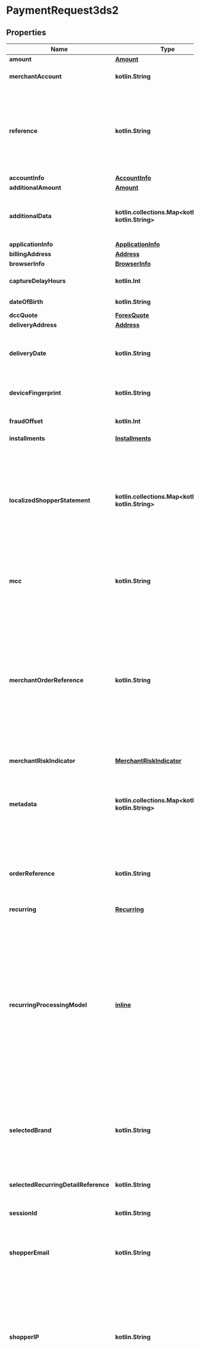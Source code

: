 
# PaymentRequest3ds2

## Properties
Name | Type | Description | Notes
------------ | ------------- | ------------- | -------------
**amount** | [**Amount**](Amount.md) |  | 
**merchantAccount** | **kotlin.String** | The merchant account identifier, with which you want to process the transaction. | 
**reference** | **kotlin.String** | The reference to uniquely identify a payment. This reference is used in all communication with you about the payment status. We recommend using a unique value per payment; however, it is not a requirement. If you need to provide multiple references for a transaction, separate them with hyphens (\&quot;-\&quot;). Maximum length: 80 characters. | 
**accountInfo** | [**AccountInfo**](AccountInfo.md) |  |  [optional]
**additionalAmount** | [**Amount**](Amount.md) |  |  [optional]
**additionalData** | **kotlin.collections.Map&lt;kotlin.String, kotlin.String&gt;** | This field contains additional data, which may be required for a particular payment request.  The &#x60;additionalData&#x60; object consists of entries, each of which includes the key and value. |  [optional]
**applicationInfo** | [**ApplicationInfo**](ApplicationInfo.md) |  |  [optional]
**billingAddress** | [**Address**](Address.md) |  |  [optional]
**browserInfo** | [**BrowserInfo**](BrowserInfo.md) |  |  [optional]
**captureDelayHours** | **kotlin.Int** | The delay between the authorisation and scheduled auto-capture, specified in hours. |  [optional]
**dateOfBirth** | **kotlin.String** | The shopper&#39;s date of birth.  Format [ISO-8601](https://www.w3.org/TR/NOTE-datetime): YYYY-MM-DD |  [optional]
**dccQuote** | [**ForexQuote**](ForexQuote.md) |  |  [optional]
**deliveryAddress** | [**Address**](Address.md) |  |  [optional]
**deliveryDate** | **kotlin.String** | The date and time the purchased goods should be delivered.  Format [ISO 8601](https://www.w3.org/TR/NOTE-datetime): YYYY-MM-DDThh:mm:ss.sssTZD  Example: 2017-07-17T13:42:40.428+01:00 |  [optional]
**deviceFingerprint** | **kotlin.String** | A string containing the shopper&#39;s device fingerprint. For more information, refer to [Device fingerprinting](https://docs.adyen.com/risk-management/device-fingerprinting). |  [optional]
**fraudOffset** | **kotlin.Int** | An integer value that is added to the normal fraud score. The value can be either positive or negative. |  [optional]
**installments** | [**Installments**](Installments.md) |  |  [optional]
**localizedShopperStatement** | **kotlin.collections.Map&lt;kotlin.String, kotlin.String&gt;** | The &#x60;localizedShopperStatement&#x60; field lets you use dynamic values for your shopper statement in a local character set. If not supplied, left empty, or for cross-border transactions, **shopperStatement** is used.  Adyen currently supports the ja-Kana character set for Visa and Mastercard payments in Japan using Japanese cards. This character set supports:  * UTF-8 based Katakana, capital letters, numbers and special characters.  * Half-width or full-width characters. |  [optional]
**mcc** | **kotlin.String** | The [merchant category code](https://en.wikipedia.org/wiki/Merchant_category_code) (MCC) is a four-digit number, which relates to a particular market segment. This code reflects the predominant activity that is conducted by the merchant. |  [optional]
**merchantOrderReference** | **kotlin.String** | This reference allows linking multiple transactions to each other for reporting purposes (i.e. order auth-rate). The reference should be unique per billing cycle. The same merchant order reference should never be reused after the first authorised attempt. If used, this field should be supplied for all incoming authorisations. &gt; We strongly recommend you send the &#x60;merchantOrderReference&#x60; value to benefit from linking payment requests when authorisation retries take place. In addition, we recommend you provide &#x60;retry.orderAttemptNumber&#x60;, &#x60;retry.chainAttemptNumber&#x60;, and &#x60;retry.skipRetry&#x60; values in &#x60;PaymentRequest.additionalData&#x60;. |  [optional]
**merchantRiskIndicator** | [**MerchantRiskIndicator**](MerchantRiskIndicator.md) |  |  [optional]
**metadata** | **kotlin.collections.Map&lt;kotlin.String, kotlin.String&gt;** | Metadata consists of entries, each of which includes a key and a value. Limits: * Maximum 20 key-value pairs per request. When exceeding, the \&quot;177\&quot; error occurs: \&quot;Metadata size exceeds limit\&quot;. * Maximum 20 characters per key. * Maximum 80 characters per value.  |  [optional]
**orderReference** | **kotlin.String** | When you are doing multiple partial (gift card) payments, this is the &#x60;pspReference&#x60; of the first payment. We use this to link the multiple payments to each other. As your own reference for linking multiple payments, use the &#x60;merchantOrderReference&#x60;instead. |  [optional]
**recurring** | [**Recurring**](Recurring.md) |  |  [optional]
**recurringProcessingModel** | [**inline**](#RecurringProcessingModel) | Defines a recurring payment type. Required when creating a token to store payment details or using stored payment details. Allowed values: * &#x60;Subscription&#x60; – A transaction for a fixed or variable amount, which follows a fixed schedule. * &#x60;CardOnFile&#x60; – With a card-on-file (CoF) transaction, card details are stored to enable one-click or omnichannel journeys, or simply to streamline the checkout process. Any subscription not following a fixed schedule is also considered a card-on-file transaction. * &#x60;UnscheduledCardOnFile&#x60; – An unscheduled card-on-file (UCoF) transaction is a transaction that occurs on a non-fixed schedule and/or have variable amounts. For example, automatic top-ups when a cardholder&#39;s balance drops below a certain amount.  |  [optional]
**selectedBrand** | **kotlin.String** | Some payment methods require defining a value for this field to specify how to process the transaction.  For the Bancontact payment method, it can be set to: * &#x60;maestro&#x60; (default), to be processed like a Maestro card, or * &#x60;bcmc&#x60;, to be processed like a Bancontact card. |  [optional]
**selectedRecurringDetailReference** | **kotlin.String** | The &#x60;recurringDetailReference&#x60; you want to use for this payment. The value &#x60;LATEST&#x60; can be used to select the most recently stored recurring detail. |  [optional]
**sessionId** | **kotlin.String** | A session ID used to identify a payment session. |  [optional]
**shopperEmail** | **kotlin.String** | The shopper&#39;s email address. We recommend that you provide this data, as it is used in velocity fraud checks. &gt; For 3D Secure 2 transactions, schemes require &#x60;shopperEmail&#x60; for all browser-based and mobile implementations. |  [optional]
**shopperIP** | **kotlin.String** | The shopper&#39;s IP address. In general, we recommend that you provide this data, as it is used in a number of risk checks (for instance, number of payment attempts or location-based checks). &gt; For 3D Secure 2 transactions, schemes require &#x60;shopperIP&#x60; for all browser-based implementations. This field is also mandatory for some merchants depending on your business model. For more information, [contact Support](https://www.adyen.help/hc/en-us/requests/new). |  [optional]
**shopperInteraction** | [**inline**](#ShopperInteraction) | Specifies the sales channel, through which the shopper gives their card details, and whether the shopper is a returning customer. For the web service API, Adyen assumes Ecommerce shopper interaction by default.  This field has the following possible values: * &#x60;Ecommerce&#x60; - Online transactions where the cardholder is present (online). For better authorisation rates, we recommend sending the card security code (CSC) along with the request. * &#x60;ContAuth&#x60; - Card on file and/or subscription transactions, where the cardholder is known to the merchant (returning customer). If the shopper is present (online), you can supply also the CSC to improve authorisation (one-click payment). * &#x60;Moto&#x60; - Mail-order and telephone-order transactions where the shopper is in contact with the merchant via email or telephone. * &#x60;POS&#x60; - Point-of-sale transactions where the shopper is physically present to make a payment using a secure payment terminal. |  [optional]
**shopperLocale** | **kotlin.String** | The combination of a language code and a country code to specify the language to be used in the payment. |  [optional]
**shopperName** | [**Name**](Name.md) |  |  [optional]
**shopperReference** | **kotlin.String** | Required for recurring payments.  Your reference to uniquely identify this shopper, for example user ID or account ID. Minimum length: 3 characters. &gt; Your reference must not include personally identifiable information (PII), for example name or email address. |  [optional]
**shopperStatement** | **kotlin.String** | The text to be shown on the shopper&#39;s bank statement.  We recommend sending a maximum of 22 characters, otherwise banks might truncate the string.  Allowed characters: **a-z**, **A-Z**, **0-9**, spaces, and special characters **. , &#39; _ - ? + * /_**. |  [optional]
**socialSecurityNumber** | **kotlin.String** | The shopper&#39;s social security number. |  [optional]
**splits** | [**kotlin.collections.List&lt;Split&gt;**](Split.md) | An array of objects specifying how the payment should be split when using [Adyen for Platforms](https://docs.adyen.com/marketplaces-and-platforms/processing-payments#providing-split-information) or [Issuing](https://docs.adyen.com/issuing/add-manage-funds#split). |  [optional]
**store** | **kotlin.String** | The ecommerce or point-of-sale store that is processing the payment. Used in:  * [Partner platform integrations](https://docs.adyen.com/marketplaces-and-platforms/classic/platforms-for-partners#route-payments) for the [Classic Platforms integration](https://docs.adyen.com/marketplaces-and-platforms/classic). * [Platform setup integrations](https://docs.adyen.com/marketplaces-and-platforms/additional-for-platform-setup/route-payment-to-store) for the [Balance Platform](https://docs.adyen.com/marketplaces-and-platforms). |  [optional]
**telephoneNumber** | **kotlin.String** | The shopper&#39;s telephone number. |  [optional]
**threeDS2RequestData** | [**ThreeDS2RequestData**](ThreeDS2RequestData.md) |  |  [optional]
**threeDS2Result** | [**ThreeDS2Result**](ThreeDS2Result.md) |  |  [optional]
**threeDS2Token** | **kotlin.String** | The ThreeDS2Token that was returned in the /authorise call. |  [optional]
**threeDSAuthenticationOnly** | **kotlin.Boolean** | If set to true, you will only perform the [3D Secure 2 authentication](https://docs.adyen.com/online-payments/3d-secure/other-3ds-flows/authentication-only), and not the payment authorisation. |  [optional]
**totalsGroup** | **kotlin.String** | The reference value to aggregate sales totals in reporting. When not specified, the store field is used (if available). |  [optional]
**trustedShopper** | **kotlin.Boolean** | Set to true if the payment should be routed to a trusted MID. |  [optional]


<a name="RecurringProcessingModel"></a>
## Enum: recurringProcessingModel
Name | Value
---- | -----
recurringProcessingModel | CardOnFile, Subscription, UnscheduledCardOnFile


<a name="ShopperInteraction"></a>
## Enum: shopperInteraction
Name | Value
---- | -----
shopperInteraction | Ecommerce, ContAuth, Moto, POS



